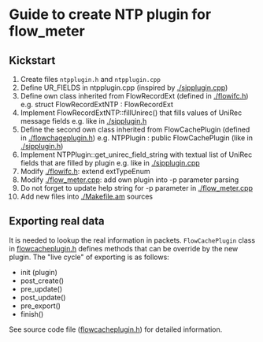 # Guide to create NTP plugin for flow_meter

## Kickstart

1. Create files `ntpplugin.h` and `ntpplugin.cpp`
2. Define UR_FIELDS in ntpplugin.cpp (inspired by [./sipplugin.cpp](./sipplugin.cpp))
3. Define own class inherited from FlowRecordExt (defined in [./flowifc.h](./flowifc.h))
   e.g. struct FlowRecordExtNTP : FlowRecordExt
4. Implement FlowRecordExtNTP::fillUnirec() that fills values of UniRec message fields
   e.g. like in [./sipplugin.h](./sipplugin.h)
5. Define the second own class inherited from FlowCachePlugin (defined in [./flowchageplugin.h](./flowchageplugin.h))
   e.g. NTPPlugin : public FlowCachePlugin (like in [./sipplugin.h](./sipplugin.h))
6. Implement NTPPlugin::get_unirec_field_string with textual list of UniRec fields that are filled by plugin
   e.g. like in [./sipplugin.cpp](./sipplugin.cpp)
7. Modify [./flowifc.h](./flowifc.h): extend extTypeEnum
8. Modify [./flow_meter.cpp](./flow_meter.cpp): add own plugin into -p parameter parsing
9. Do not forget to update help string for -p parameter in [./flow_meter.cpp](./flow_meter.cpp)
10. Add new files into [./Makefile.am](./Makefile.am) sources

## Exporting real data

It is needed to lookup the real information in packets.
`FlowCachePlugin` class in [flowcacheplugin.h](flowcacheplugin.h) defines methods that can be override by the new plugin.
The "live cycle" of exporting is as follows:
* init (plugin)
* post_create()
* pre_update()
* post_update()
* pre_export()
* finish()

See source code file ([flowcacheplugin.h](flowcacheplugin.h)) for detailed information.
